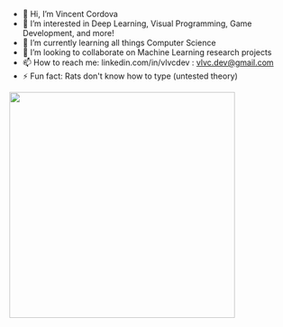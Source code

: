 - 👋 Hi, I’m Vincent Cordova
- 👀 I’m interested in Deep Learning, Visual Programming, Game Development, and more!
- 🌱 I’m currently learning all things Computer Science
- 💞️ I’m looking to collaborate on Machine Learning research projects
- 📫 How to reach me: linkedin.com/in/vlvcdev : vlvc.dev@gmail.com
- ⚡ Fun fact: Rats don't know how to type (untested theory)
<img height="400" src="https://github.com/vlvcDev/Physarum-GLSL/assets/144645040/7433ae8d-ed49-49fe-8bc4-3690ee1cd42f" />

<!---
vlvcDev/vlvcDev is a ✨ special ✨ repository because its `README.md` (this file) appears on your GitHub profile.
You can click the Preview link to take a look at your changes.
--->

